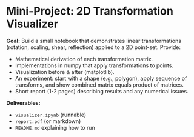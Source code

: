 <!-- Math rendered using GitHub Markdown: use ![](https://render.githubusercontent.com/render/math?math=...) and 

![](https://render.githubusercontent.com/render/math?math=...)

 -->

# Mini-Project: 2D Transformation Visualizer

**Goal:** Build a small notebook that demonstrates linear transformations (rotation, scaling, shear, reflection) applied to a 2D point-set. Provide:
- Mathematical derivation of each transformation matrix.
- Implementations in numpy that apply transformations to points.
- Visualization before & after (matplotlib).
- An experiment: start with a shape (e.g., polygon), apply sequence of transforms, and show combined matrix equals product of matrices.
- Short report (1-2 pages) describing results and any numerical issues.

**Deliverables:**
- `visualizer.ipynb` (runnable)
- `report.pdf` (or markdown)
- `README.md` explaining how to run